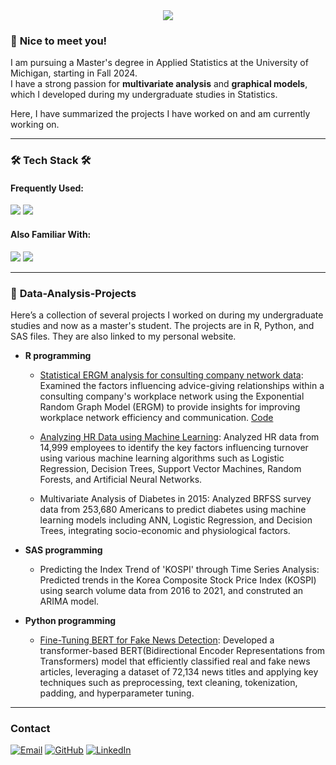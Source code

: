 <div align= "center">
    <img src="https://capsule-render.vercel.app/api?type=waving&color=0:9b50f7,100:fbb698&height=180&text=Yejin%20Park&animation=&fontColor=000000&fontSize=70" />
    </div>
    

### 🌟 **Nice to meet you!**  
I am pursuing a Master's degree in Applied Statistics at the University of Michigan, starting in Fall 2024.  
I have a strong passion for **multivariate analysis** and **graphical models**, which I developed during my undergraduate studies in Statistics.

Here, I have summarized the projects I have worked on and am currently working on.

---

### 🛠️ **Tech Stack** 🛠️

#### Frequently Used:
<img src="https://img.shields.io/badge/R-276DC3?style=flat-square&logo=R&logoColor=white"/>  <img src="https://img.shields.io/badge/Python-3776AB?style=flat-square&logo=python&logoColor=white"/>  

#### Also Familiar With:
<img src="https://img.shields.io/badge/SAS-004B87?style=flat-square&logo=sas&logoColor=white"/>  <img src="https://img.shields.io/badge/Tableau-E97627?style=flat-square&logo=tableau&logoColor=white"/>  

---

### 📂 **Data-Analysis-Projects**
Here’s a collection of several projects I worked on during my undergraduate studies and now as a master's student. The projects are in R, Python, and SAS files. They are also linked to my personal website.

* **R programming**
  * [Statistical ERGM analysis for consulting company network data](https://sites.google.com/view/yejin-park48/home/research_1?authuser=0): Examined the factors influencing advice-giving relationships within a consulting company's workplace network using the Exponential Random Graph Model (ERGM) to provide insights for improving workplace network efficiency and communication. [Code](https://github.com/yejinPARK48/ERGM_Company_data/blob/main/ERGM_Git.R)
 
  * [Analyzing HR Data using Machine Learning](https://github.com/yejinPARK48/Analyzing-HR-Data-using-Machine-Learning/tree/main): Analyzed HR data from 14,999 employees to identify the key factors influencing turnover using various machine learning algorithms such as Logistic Regression, Decision Trees, Support Vector Machines, Random Forests, and Artificial Neural Networks.

   * Multivariate Analysis of Diabetes in 2015: Analyzed BRFSS survey data from 253,680 Americans to predict diabetes using machine learning models including ANN, Logistic Regression, and Decision Trees, integrating socio-economic and physiological factors.

* **SAS programming**
  * Predicting the Index Trend of 'KOSPI' through Time Series Analysis: Predicted trends in the Korea Composite Stock Price Index (KOSPI) using search volume data from 2016 to 2021, and construted an ARIMA model.

* **Python programming**
  * [Fine-Tuning BERT for Fake News Detection](https://github.com/yejinPARK48/VerifyNews_using_Transformer): Developed a transformer-based BERT(Bidirectional Encoder Representations from Transformers) model that efficiently classified real and fake news articles, leveraging a dataset of 72,134 news titles and applying key techniques such as preprocessing, text cleaning, tokenization, padding, and hyperparameter tuning.

---

### Contact
[![Email](https://img.shields.io/badge/Email-D14836?style=flat-square&logo=gmail&logoColor=white)](mailto:yejin@umich.edu)
[![GitHub](https://img.shields.io/badge/GitHub-181717?style=flat-square&logo=github&logoColor=white)](https://github.com/yejinPARK48)
[![LinkedIn](https://img.shields.io/badge/LinkedIn-0077B5?style=flat-square&logo=linkedin&logoColor=white)](www.linkedin.com/in/yejin-park-95b391333)
